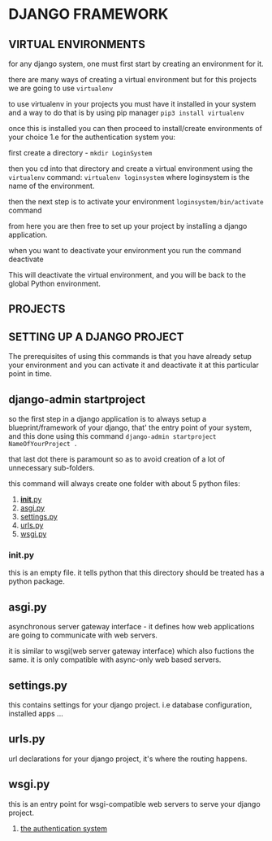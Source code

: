 # DJANGO FRAMEWORK

## VIRTUAL ENVIRONMENTS

for any django system, one must first start by creating an environment for it.

there are many ways of creating a virtual environment but for this projects we are going to use `virtualenv`

to use virtualenv in your projects you must have it installed in your system and a way to do that is by using pip manager
`pip3 install virtualenv`

once this is installed you can then proceed to install/create environments of your choice 1.e for the authentication system you:

first create a directory  - `mkdir LoginSystem`

then you cd into that directory and create a virtual environment using the `virtualenv` command:
`virtualenv loginsystem` where loginsystem is the name of the environment.

then the next step is to activate your environment `loginsystem/bin/activate` command

from here you are then free to set up your project by installing a django application.

when you want to deactivate your environment you run the command deactivate

This will deactivate the virtual environment, and you will be back to the global Python environment.

## PROJECTS

## SETTING UP A DJANGO PROJECT

The prerequisites of using this commands is that you have already setup your environment and you can activate it and deactivate it at this particular point in time.

## django-admin startproject

so the first step in a django application is to always setup a blueprint/framework of your django, that' the entry point of your system, and this done using this command `django-admin startproject NameOfYourProject .`

that last dot there is paramount so as to avoid creation of a lot of unnecessary sub-folders.

this command will always create one folder with about 5 python files:

1. [__init__.py](./LoginSystem/AuthLoginSystem/__init__.py)
2. [asgi.py](./LoginSystem/AuthLogin/../AuthLoginSystem/asgi.py)
3. [settings.py](./LoginSystem/settings.py)
4. [urls.py](LoginSystem/AuthLoginSystem/urls.py)
5. [wsgi.py](LoginSystem/AuthLoginSystem/wsgi.py)

### __init__.py

this is an empty file. it tells python that this directory should be treated has a python package.

## asgi.py

asynchronous server gateway interface - it defines how web applications are going to communicate with web servers.

it is similar to wsgi(web server gateway interface) which also fuctions the same. it is only compatible with async-only web based servers.

## settings.py

this contains settings for your django project. i.e database configuration, installed apps ...

## urls.py

url declarations for your django project, it's where the routing happens.

## wsgi.py

this is an entry point for wsgi-compatible web servers to serve your django project.

1. [the authentication system](./LoginSystem/)